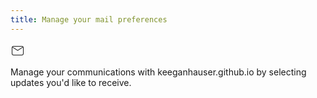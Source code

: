 ```yaml
---
title: Manage your mail preferences 
---
```


<div class="flex justify-center">
    <svg class="w-20 h-20" xmlns="http://www.w3.org/2000/svg" width="24" height="24" viewBox="0 0 24 24"><path fill="currentColor" d="M5 5h13a3 3 0 0 1 3 3v9a3 3 0 0 1-3 3H5a3 3 0 0 1-3-3V8a3 3 0 0 1 3-3m0 1c-.5 0-.94.17-1.28.47l7.78 5.03l7.78-5.03C18.94 6.17 18.5 6 18 6H5m6.5 6.71L3.13 7.28C3.05 7.5 3 7.75 3 8v9a2 2 0 0 0 2 2h13a2 2 0 0 0 2-2V8c0-.25-.05-.5-.13-.72l-8.37 5.43Z"/></svg>
</div>

Manage your communications with keeganhauser.github.io by selecting updates you'd like to receive.

<div class="not-prose flex justify-center">
    <div data-mail="MailPreferences"></div>
</div>
